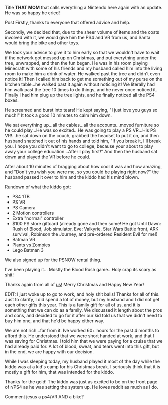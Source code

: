 Title
**THAT MOM** that calls everything a Nintendo here again with an update. He was so happy he cried!

Post
Firstly, thanks to everyone that offered advice and help.  

Secondly, we decided that, due to the sheer volume of items and the costs involved with it, we would give him the PS4 and VR from us, and Santa would bring the bike and other toys.

We took your advice to give it to him early so that we wouldn't have to wait if the network got messed up on Christmas, and put everything under the tree, unwrapped, and then the fun began.  He was in his room playing Minecraft with some of his friends and my husband called him into the living room to make him a drink of water.  He walked past the tree and didn't even notice it!  Then I called him back to get me something out of my purse on the kitchen table...he walked past it again without noticing it!  We literally had him walk past the tree 10 times to do things, and he never once noticed it.  Finally I had him plug up the tree lights, and he finally noticed all the PS4 boxes.

He screamed and burst into tears!  He kept saying, "I just love you guys so much!"  It took a good 10 minutes to calm him down.

We sat everything up...all the cables...all the accounts...moved furniture so he could play...He was so excited...He was going to play a PS VR...His PS VR!...he sat down on the couch, grabbed the headset to put it on, and then husband snatched it out of his hands and told him, "If you break it, I'll break you.  I hope you didn't want to go to college, because your about to play away your college education...After I play first!"  And then the husband sat down and played the VR before he could.  

After about 10 minutes of bragging about how cool it was and how amazing, and "Don't you wish you were me, so you could be playing right now?" the husband passed it over to him and the kiddo had his mind blown.

Rundown of what the kiddo got:

* PS4 1TB
* PS VR
* PS Camera
* 2 Motion controllers
* Extra "normal" controller
* $100 PS store giftcard (already gone and then some!  He got Until Dawn: Rush of Blood, Job simulator, Eve: Valkyrie, Star Wars Battle front, ARK survival, Robinson the Journey, and pre-ordered Resident Evil for me!)
* Batman VR
* Plants vs Zombies
* Lego Batman 3
 
We also signed up for the PSNOW rental thing.  

I've been playing it... Mostly the Blood Rush game...Holy crap its scary as shit! 

Thanks again from all of [us!](http://imgur.com/a/xMGyo)  Merry Christmas and Happy New Year!

EDIT:  I just woke up to go to work, and holy shit balls!  Thanks for all of this.  Just to clarify, I did spend a lot of money, but my husband and I did not get each other gifts this year.  This is a family gift for all of us, and it is something that we can do as a family.  We discussed it length about the pros and cons, and decided to go for it after our kid told us that we didn't need to buy him one, and that he'd be happy either way.  

We are not rich...far from it.  Ive worked 60+ hours for the past 4 months to afford this.  He understood that we were short handed at work, and that I was saving for Christmas.  I told him that we were paying for a cruise that we had already paid for.  A lot of blood, sweat, and tears went into this gift, but in the end, we are happy with our decision.

While I was sleeping today, my husband played it most of the day while the kiddo was at a kid's camp for his Christmas break.  I seriously think that it is mostly a gift for him, that was intended for the kiddo.

Thanks for the gold!  The kiddo was just as excited to be on the front page of r/PS4 as he was setting the system up.  He loves reddit as much as I do.  

Comment
jesus a ps4/VR AND a bike?

